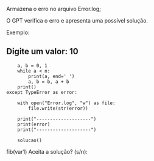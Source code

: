 Armazena o erro no arquivo Error.log;

O GPT verifica o erro e apresenta uma possível solução.

Exemplo:

Digite um valor: 10
--------------------
        a, b = 0, 1
        while a < n:
            print(a, end=' ')
            a, b = b, a + b
        print()
    except TypeError as error:

        with open("Error.log", "w") as file:
            file.write(str(error))

        print("--------------------")
        print(error)
        print("--------------------")

        solucao()


fib(var1)
Aceita a solução? (s/n):